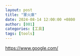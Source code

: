 ```yaml
---
layout: post
title: "軍火庫"
date: 2024-08-14 12:00:00 +0800
author: [001]
categories: [工具]
tags: [tools]
---
```


https://www.google.com/
